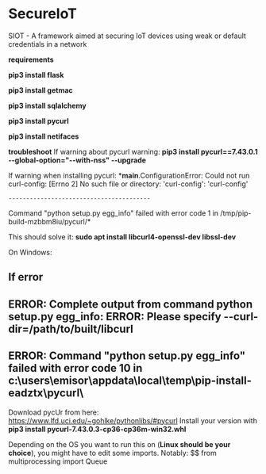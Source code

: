 # SecureIoT
SIOT - A framework aimed at securing IoT devices using weak or default credentials in a network

**requirements**

**pip3 install flask**

**pip3 install getmac**

**pip3 install sqlalchemy**

**pip3 install pycurl**

**pip3 install netifaces**


**troubleshoot**
If warning about pycurl warning:
**pip3 install pycurl==7.43.0.1 --global-option="--with-nss" --upgrade**

If warning when installing pycurl:
*__main__.ConfigurationError: Could not run curl-config: [Errno 2] No such file or directory: 'curl-config': 'curl-config'
    
    ----------------------------------------
Command "python setup.py egg_info" failed with error code 1 in /tmp/pip-build-mzbbm8iu/pycurl/*

This should solve it:
**sudo apt install libcurl4-openssl-dev libssl-dev**


On Windows:

If error
--
ERROR: Complete output from command python setup.py egg_info:
    ERROR: Please specify --curl-dir=/path/to/built/libcurl
 --
ERROR: Command "python setup.py egg_info" failed with error code 10 in c:\users\emisor\appdata\local\temp\pip-install-eadztx\pycurl\
--

 Download pycUr from here: https://www.lfd.uci.edu/~gohlke/pythonlibs/#pycurl
 Install your version with 
 **pip3 install pycurl-7.43.0.3-cp36-cp36m-win32.whl**
 
 Depending on the OS you want to run this on (**Linux should be your choice**), you might have to edit some imports. Notably:
 $$ from multiprocessing import Queue
 
